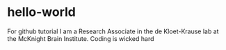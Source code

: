 # hello-world
For github tutorial
I am a Research Associate in the de Kloet-Krause lab at the McKnight Brain Institute.
Coding is wicked hard 
